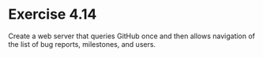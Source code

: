 # Exercise 4.14

Create a web server that queries GitHub once and then allows navigation of the list of bug reports, milestones, and
users.
